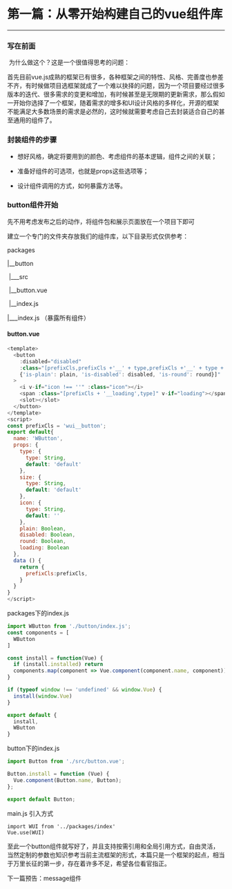 # 第一篇：从零开始构建自己的vue组件库

___



### 写在前面

​	为什么做这个？这是一个很值得思考的问题：

​	首先目前vue.js成熟的框架已有很多，各种框架之间的特性、风格、完善度也参差不齐，有时候做项目选框架就成了一个难以抉择的问题，因为一个项目要经过很多版本的迭代、很多需求的变更和增加，有时候甚至是无限期的更新需求，那么假如一开始你选择了一个框架，随着需求的增多和UI设计风格的多样化，开源的框架不能满足大多数场景的需求是必然的，这时候就需要考虑自己去封装适合自己的甚至通用的组件了。

### 封装组件的步骤

- 想好风格，确定将要用到的颜色、考虑组件的基本逻辑，组件之间的关联；
- 准备好组件的可选项，也就是props这些选项等；

- 设计组件调用的方式，如何暴露方法等。

### button组件开始

先不用考虑发布之后的动作，将组件包和展示页面放在一个项目下即可

建立一个专门的文件夹存放我们的组件库，以下目录形式仅供参考：

packages

|__button

​	|___src   

​		|__button.vue

​	|__index.js  

|___index.js  （暴露所有组件）

#### button.vue

```js
<template>
  <button
    :disabled="disabled"
    :class="[prefixCls,prefixCls +'__' + type,prefixCls +'__' + type + '--' + size,
    {'is-plain': plain, 'is-disabled': disabled, 'is-round': round}]"
  >
    <i v-if="icon !== ''" :class="icon"></i>
    <span :class="[prefixCls + '__loading',type]" v-if="loading"></span>
    <slot></slot>
  </button>
</template>
<script>
const prefixCls = 'wui__button';
export default{
  name: 'WButton',
  props: {
    type: {
      type: String,
      default: 'default'
    },
    size: {
      type: String,
      default: 'default'
    },
    icon: {
      type: String,
      default: ''
    },
    plain: Boolean,
    disabled: Boolean,
    round: Boolean,
    loading: Boolean
  },
  data () {
    return {
      prefixCls:prefixCls,
    }
  }
}
</script>
```

packages下的index.js

```js
import WButton from './button/index.js';
const components = [
  WButton
]

const install = function(Vue) {
  if (install.installed) return
  components.map(component => Vue.component(component.name, component))
}

if (typeof window !== 'undefined' && window.Vue) {
  install(window.Vue)
}

export default {
  install,
  WButton
}

```

button下的index.js

```js
import Button from './src/button.vue';

Button.install = function (Vue) {
  Vue.component(Button.name, Button);
};

export default Button;

```

main.js 引入方式

```
import WUI from '../packages/index'
Vue.use(WUI)
```

至此一个button组件就写好了，并且支持按需引用和全局引用方式，自由灵活，当然定制的参数也知识参考当前主流框架的形式，本篇只是一个框架的起点，相当于万里长征的第一步，存在着许多不足，希望各位看官指正。

下一篇预告：message组件